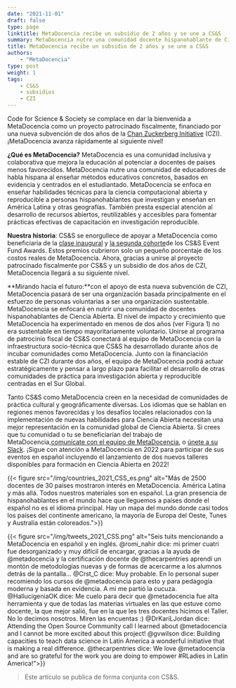 ```yaml
---
date: "2021-11-01"
draft: false
type: page
linktitle: MetaDocencia recibe un subsidio de 2 años y se une a CS&S 
summary: MetaDocencia nutre una comunidad docente hispanohablante de Ciencia Abierta.  
title: MetaDocencia recibe un subsidio de 2 años y se une a CS&S
authors: 
    - "MetaDocencia"
type: post
weight: 1
tags: 
    - CS&S
    - subsidios
    - CZI
---
```


Code for Science & Society se complace en dar la bienvenida a MetaDocencia como un proyecto patrocinado fiscalmente, financiado por una nueva subvención de dos años de la [Chan Zuckerberg Initiative](https://czi.co/OpenScience) (CZI). ¡MetaDocencia avanza rápidamente al siguiente nivel!

 
**¿Qué es MetaDocencia?** MetaDocencia es una comunidad inclusiva y colaborativa que mejora la educación al potenciar a docentes de países menos favorecidos. MetaDocencia nutre una comunidad de educadores de habla hispana al enseñar métodos educativos concretos, basados ​​en evidencia y centrados en el estudiantado. MetaDocencia se enfoca en enseñar habilidades técnicas para la ciencia computacional abierta y reproducible a personas hispanohablantes que investigan y enseñan en América Latina y otras geografías. También presta especial atención al desarrollo de recursos abiertos, reutilizables y accesibles para fomentar prácticas efectivas de capacitación en investigación reproducible. 
 
**Nuestra historia**: CS&S se enorgullece de apoyar a MetaDocencia como beneficiaria de la [clase inaugural](https://eventfund.codeforscience.org/announcing/) y [la segunda cohorte](https://eventfund.codeforscience.org/announcing-the-new-cohort-of-event-fund-grantees/)de los CS&S Event Fund Awards. Estos premios cubrieron solo un pequeño porcentaje de los costos reales de MetaDocencia. Ahora, gracias a unirse al proyecto patrocinado fiscalmente por CS&S y un subsidio de dos años de CZI, MetaDocencia llegará a su siguiente nivel. 
 
 
**Mirando hacia el futuro:**con el apoyo de esta nueva subvención de CZI, MetaDocencia pasará de ser una organización basada principalmente en el esfuerzo de personas voluntarias a ser una organización sustentable. MetaDocencia se enfocará en nutrir una comunidad de docentes hispanohablantes de Ciencia Abierta. El nivel de impacto y crecimiento que MetaDocencia ha experimentado en menos de dos años (ver Figura 1) no era sustentable en tiempo mayoritariamente voluntario. Unirse al programa de patrocinio fiscal de CS&S conectará al equipo de MetaDocencia con la infraestructura socio-técnica que CS&S ha desarrollado durante años de incubar comunidades como MetaDocencia. Junto con la financiación estable de CZI durante dos años, el equipo de MetaDocencia podrá actuar estratégicamente y pensar a largo plazo para facilitar el desarrollo de otras comunidades de práctica para investigación abierta y reproducible centradas en el Sur Global.
 
Tanto CS&S como MetaDocencia creen en la necesidad de comunidades de práctica cultural y geográficamente diversas. Los idiomas que se hablan en regiones menos favorecidas y los desafíos locales relacionados con la implementación de nuevas habilidades para Ciencia Abierta necesitan una mejor representación en la comunidad global de Ciencia Abierta. Si crees que tu comunidad o tu se beneficiarían del trabajo de MetaDocencia,[comunícate con el equipo de MetaDocencia](mailto:info@metadocencia.org), o [únete a su Slack](https://w3id.org/metadocencia/slack). ¡Sigue con atención a MetaDocencia en 2022 para participar de sus eventos en español incluyendo el lanzamiento de dos nuevos talleres disponibles para formación en Ciencia Abierta en 2022!


{{< figure src="/img/countries_2021_CSS_es.png" alt="Más de 2500 docentes de 30 países mostraron interés en MetaDocencia. América Latina y más allá. Todos nuestros materiales son en español. La gran presencia de hispanohablantes en el mundo hace que lleguemos a países donde el español no es el idioma principal. Hay un mapa del mundo donde casi todos los países del continente americano, la mayoría de Europa del Oeste, Tunes y Australia están coloreados.">}}


{{< figure src="/img/tweets_2021_CSS.png" alt="Seis tuits mencionando a MetaDocencia en español y en inglés. @romi_nahir dice: mi primer cuatri fue desorganizado y muy difícil de encargar, gracias a la ayuda de @metadocencia y la certificación docente de @thecarpentries aprendí un montón de metodologías nuevas y de formas de acercarme a los alumnos detrás de la pantalla... @Crst_C dice: Muy probable. En lo personal super recomiendo los cursos de @metadocencia para esto y para pedagogía moderna y basada en evidencia. A mi me partió la cucuza. @HallucigeniaOK dice: Me cuelo para decir que @metadocencia fue alta herramienta y que de todas las materias virtuales en las que estuve como docente, la que mejor salió, fue en la que les tres docentes hicimos el Taller. No lo decimos nosotros. Miren las encuentas :) @DrKariLJordan dice: Attending the Open Source Community call I learned about @metadocencia and I cannot be more excited about this project! @gvwilson dice: Building capacities to teach data science in Latin America a wonderful initiative that is making a real difference. @thecarpentries dice: We love @metadocencia and are so grateful for the work you are doing to empower #RLadies in Latin America!">}}

> Este artículo se publica de forma conjunta con CS&S.

